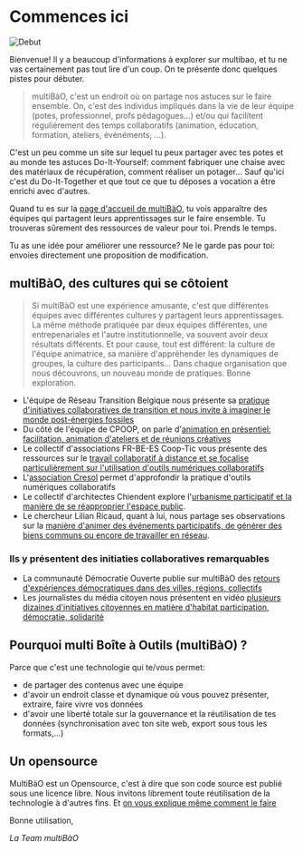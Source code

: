# Commences ici

![Debut](https://framapic.org/oJfJGFYuQWMX/yJFwCXEKUBHh.jpg)

Bienvenue! Il y a beaucoup d'informations à explorer sur multibao, et tu ne vas certainement pas tout lire d'un coup. On te présente donc quelques pistes pour débuter.

> multiBàO, c'est un endroit où on partage nos astuces sur le faire ensemble. On, c'est des individus impliqués dans la vie de leur équipe (potes, professionnel, profs pédagogues...) et/ou qui facilitent régulièrement des temps collaboratifs (animation, éducation, formation, ateliers, événéments, ...). 

C'est un peu comme un site sur lequel tu peux partager avec tes potes et au monde tes astuces Do-It-Yourself: comment fabriquer une chaise avec des matériaux de récupération, comment réaliser un potager... Sauf qu'ici c'est du Do-It-Together et que tout ce que tu déposes a vocation a être enrichi avec d'autres.

Quand tu es sur la [page d'accueil de multiBàO](http://dev.multibao.org), tu vois apparaître des équipes qui partagent leurs apprentissages sur le faire ensemble. Tu trouveras sûrement des ressources de valeur pour toi. Prends le temps. 

Tu as une idée pour améliorer une ressource? Ne le garde pas pour toi: envoies directement une proposition de modification.

## multiBàO, des cultures qui se côtoient

> Si multiBàO est une expérience amusante, c'est que différentes équipes avec différentes cultures y partagent leurs apprentissages. La même méthode pratiquée par deux équipes différentes, une entrepenariales et l'autre institutionnelle, va souvent avoir deux résultats différents. Et pour cause, tout est différent: la culture de l'équipe animatrice, sa manière d'appréhender les dynamiques de groupes, la culture des participants... Dans chaque organisation que nous découvrons, un nouveau monde de pratiques. Bonne exploration.

* L'équipe de Réseau Transition Belgique nous présente sa [pratique d'initiatives collaboratives de transition et nous invite à imaginer le monde post-énergies fossiles](http://dev.multibao.org/#reseautransitionwb)
* Du côté de l'équipe de CPOOP, on parle d'[animation en présentiel: facilitation, animation d'ateliers et de réunions créatives](http://dev.multibao.org/#cpcoop)
* Le collectif d'associations FR-BE-ES Coop-Tic vous présente des ressources sur le [travail collaboratif à distance et se focalise particulièrement sur l'utilisation d'outils numériques collaboratifs](http://dev.multibao.org/#supagroflorac/cooptic/tree/master/contributions)
* L'[association Cresol](http://dev.multibao.org/#RomainLalande/Cre-sol) permet d'approfondir la pratique d'outils numériques collaboratifs
* Le collectif d'architectes Chiendent explore l'[urbanisme participatif et la manière de se réapproprier l'espace public](http://dev.multibao.org/#chiendent).
* Le chercheur Lilian Ricaud, quant à lui, nous partage ses observations sur la [manière d'animer des événements participatifs, de générer des biens communs ou encore de travailler en réseau](http://dev.multibao.org/#chiendent). 

### Ils y présentent des initiaties collaboratives remarquables

* La communauté Démocratie Ouverte publie sur multiBàO des [retours d'expériences démocratiques dans des villes, régions, collectifs](http://dev.multibao.org/#alecoz/democratie_ouverte/tree/master/contributions)
* Les journalistes du média citoyen nous présentent en vidéo [plusieurs dizaines d'initiatives citoyennes en matière d'habitat participation, démocratie, solidarité](http://http://dev.multibao.org/#onpassealacte)

## Pourquoi multi Boîte à Outils (multiBàO) ?

Parce que c'est une technologie qui te/vous  permet:

* de partager des contenus avec une équipe
* d'avoir un endroit classe et dynamique où vous pouvez présenter, extraire, faire vivre vos données
* d'avoir une liberté totale sur la gouvernance et la réutilisation de tes données (synchronisation avec ton site web, export sous tous les formats,...)

## Un opensource

MultiBàO est un Opensource, c'est à dire que son code source est publié sous une licence libre.
Nous invitons librement toute réutilisation de la technologie à d'autres fins.
Et [on vous explique même comment le faire](http://github.com/multibao)

Bonne utilisation,

*La Team multiBàO*
